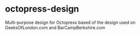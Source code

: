 octopress-design
================

Multi-purpose design for Octopress based of the design used on GeeksOfLondon.com and BarCampBerkshire.com